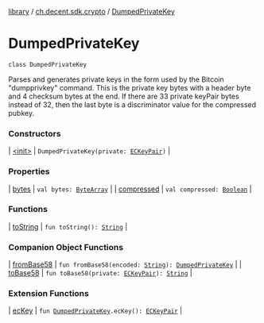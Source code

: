 [library](../../index.md) / [ch.decent.sdk.crypto](../index.md) / [DumpedPrivateKey](./index.md)

# DumpedPrivateKey

`class DumpedPrivateKey`

Parses and generates private keys in the form used by the Bitcoin "dumpprivkey" command. This is the private key
bytes with a header byte and 4 checksum bytes at the end. If there are 33 private keyPair bytes instead of 32, then
the last byte is a discriminator value for the compressed pubkey.

### Constructors

| [&lt;init&gt;](-init-.md) | `DumpedPrivateKey(private: `[`ECKeyPair`](../-e-c-key-pair/index.md)`)` |

### Properties

| [bytes](bytes.md) | `val bytes: `[`ByteArray`](https://kotlinlang.org/api/latest/jvm/stdlib/kotlin/-byte-array/index.html) |
| [compressed](compressed.md) | `val compressed: `[`Boolean`](https://kotlinlang.org/api/latest/jvm/stdlib/kotlin/-boolean/index.html) |

### Functions

| [toString](to-string.md) | `fun toString(): `[`String`](https://kotlinlang.org/api/latest/jvm/stdlib/kotlin/-string/index.html) |

### Companion Object Functions

| [fromBase58](from-base58.md) | `fun fromBase58(encoded: `[`String`](https://kotlinlang.org/api/latest/jvm/stdlib/kotlin/-string/index.html)`): `[`DumpedPrivateKey`](./index.md) |
| [toBase58](to-base58.md) | `fun toBase58(private: `[`ECKeyPair`](../-e-c-key-pair/index.md)`): `[`String`](https://kotlinlang.org/api/latest/jvm/stdlib/kotlin/-string/index.html) |

### Extension Functions

| [ecKey](../ec-key.md) | `fun `[`DumpedPrivateKey`](./index.md)`.ecKey(): `[`ECKeyPair`](../-e-c-key-pair/index.md) |

